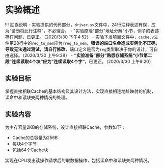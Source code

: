 # 实验概述

!!! 勘误说明
    - 实验提供的代码部分，`driver.sv`文件中，24行注释表述有误，应为“请勿将此行注释”，不必理会。
    - "实验原理"部分"地址分解"小节，例子的表述存在问题，已更正。（2020/3/30 下午4:52）
    - 实验下发项目文件中，`cache.v`文件第28行中的`req_to_mem`应为`rreq_to_mem`，**错误的端口名会造成实例化不正确，导致无法通过测试**，**请自行修改**，端口定义是否为`reg`类型取决于你的设计，可自由选择。（2020/3/30 上午9:38）
    - **“实验准备”**部分**"熟悉存储系统“**小节第二段**”连续读取4个块“**应为**”连续读取4个字“**，已更正。（2020/3/30 上午9:20）

## 实验目标

掌握直接相联Cache的基本结构及其设计方法，实现直接相连地址映射的机制，读命中和读缺失两种情况的处理。

## 实验内容

为主存容量2KB的存储系统，设计直接相联Cache，参数如下：

* Cache的总容量为256B
* 每块4个字节
* 包括64个Cache块

实现在CPU发出读操作请求后的取数据操作，包括读命中和读缺失两种情况。


